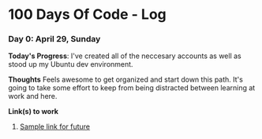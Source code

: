 # 100 Days Of Code - Log

### Day 0: April 29, Sunday

**Today's Progress**: I've created all of the neccesary accounts as well as stood up my Ubuntu dev environment.

**Thoughts** Feels awesome to get organized and start down this path. It's going to take some effort to keep from being distracted between learning at work and here. 

**Link(s) to work**
1. [Sample link for future](https://www.google.com)

